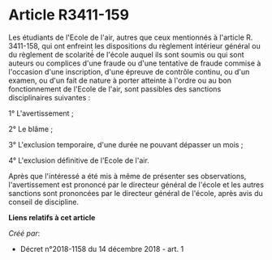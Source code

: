 # Article R3411-159

Les étudiants de l'Ecole de l'air, autres que ceux mentionnés à l'article R. 3411-158, qui ont enfreint les dispositions du
règlement intérieur général ou du règlement de scolarité́ de l'école auquel ils sont soumis ou qui sont auteurs ou complices
d'une fraude ou d'une tentative de fraude commise à l'occasion d'une inscription, d'une épreuve de contrôle continu, ou d'un
examen, ou d'un fait de nature à porter atteinte à l'ordre ou au bon fonctionnement de l'Ecole de l'air, sont passibles des
sanctions disciplinaires suivantes :

1° L'avertissement ;

2° Le blâme ;

3° L'exclusion temporaire, d'une durée ne pouvant dépasser un mois ;

4° L'exclusion définitive de l'Ecole de l'air.

Après que l'intéressé a été mis à même de présenter ses observations, l'avertissement est prononcé par le directeur général
de l'école et les autres sanctions sont prononcées par le directeur général de l'école, après avis du conseil de discipline.

**Liens relatifs à cet article**

_Créé par_:

  - Décret n°2018-1158 du 14 décembre 2018 - art. 1
